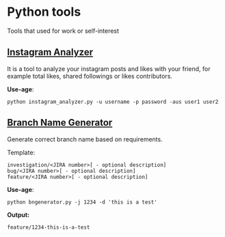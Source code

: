 # Python tools

Tools that used for work or self-interest

## [Instagram Analyzer](https://github.com/eziceice/tools/blob/master/instagram_analyzer.py)
It is a tool to analyze your instagram posts and likes with your friend, for example total likes, shared followings or likes contributors. 

**Use-age**:

    python instagram_analyzer.py -u username -p password -aus user1 user2

## [Branch Name Generator](https://github.com/eziceice/tools/blob/master/bngenerator.py)
Generate correct branch name based on requirements. 


Template: 

    investigation/<JIRA number>[ - optional description]
    bug/<JIRA number>[ - optional description]
    feature/<JIRA number>[ - optional description]
**Use-age**:

    python bngenerator.py -j 1234 -d 'this is a test'
**Output:** 

    feature/1234-this-is-a-test

